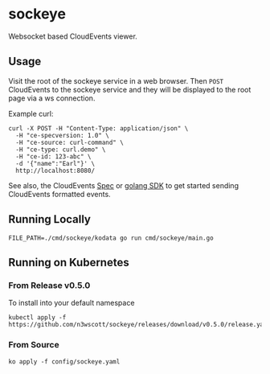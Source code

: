 # sockeye

Websocket based CloudEvents viewer.

## Usage

Visit the root of the sockeye service in a web browser. Then `POST` CloudEvents
to the sockeye service and they will be displayed to the root page via a ws
connection.

Example curl:

```shell
curl -X POST -H "Content-Type: application/json" \
  -H "ce-specversion: 1.0" \
  -H "ce-source: curl-command" \
  -H "ce-type: curl.demo" \
  -H "ce-id: 123-abc" \
  -d '{"name":"Earl"}' \
  http://localhost:8080/
```

See also, the CloudEvents [Spec](https://github.com/cloudevents/spec) or
[golang SDK](https://github.com/cloudevents/sdk-go) to get started sending
CloudEvents formatted events.

## Running Locally

```shell
FILE_PATH=./cmd/sockeye/kodata go run cmd/sockeye/main.go
```

## Running on Kubernetes

### From Release v0.5.0

To install into your default namespace
```shell
kubectl apply -f https://github.com/n3wscott/sockeye/releases/download/v0.5.0/release.yaml
```

### From Source

```shell
ko apply -f config/sockeye.yaml
```
